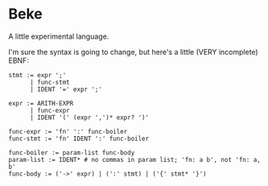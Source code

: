 # Beke
A little experimental language.

I'm sure the syntax is going to change, but here's a little (VERY incomplete) EBNF:

```
stmt := expr ';'
      | func-stmt
      | IDENT '=' expr ';'

expr := ARITH-EXPR
      | func-expr
      | IDENT '(' (expr ',')* expr? ')'
      
func-expr := 'fn' ':' func-boiler
func-stmt := 'fn' IDENT ':' func-boiler

func-boiler := param-list func-body
param-list := IDENT* # no commas in param list; 'fn: a b', not 'fn: a, b'
func-body := ('->' expr) | (':' stmt) | ('{' stmt* '}')
```
